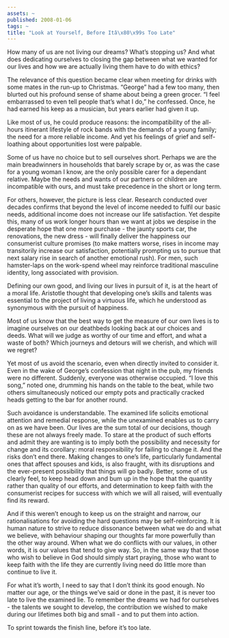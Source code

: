 ```yaml
---
assets: ~
published: 2008-01-06
tags: ~
title: "Look at Yourself, Before Itâ\x80\x99s Too Late"
---
```

How many of us are not living our dreams? What’s stopping us? And what
does dedicating ourselves to closing the gap between what we wanted for
our lives and how we are actually living them have to do with ethics?

The relevance of this question became clear when meeting for drinks with
some mates in the run-up to Christmas. “George” had a few too many, then
blurted out his profound sense of shame about being a green grocer. “I
feel embarrassed to even tell people that’s what I do,” he confessed.
Once, he had earned his keep as a musician, but years earlier had given
it up.

Like most of us, he could produce reasons: the incompatibility of the
all-hours itinerant lifestyle of rock bands with the demands of a young
family; the need for a more reliable income. And yet his feelings of
grief and self-loathing about opportunities lost were palpable.

Some of us have no choice but to sell ourselves short. Perhaps we are
the main breadwinners in households that barely scrape by or, as was the
case for a young woman I know, are the only possible carer for a
dependant relative. Maybe the needs and wants of our partners or
children are incompatible with ours, and must take precedence in the
short or long term.

For others, however, the picture is less clear. Research conducted over
decades confirms that beyond the level of income needed to fulfil our
basic needs, additional income does not increase our life satisfaction.
Yet despite this, many of us work longer hours than we want at jobs we
despise in the desperate hope that one more purchase - the jaunty sports
car, the renovations, the new dress - will finally deliver the happiness
our consumerist culture promises (to make matters worse, rises in income
may transitorily increase our satisfaction, potentially prompting us to
pursue that next salary rise in search of another emotional rush). For
men, such hamster-laps on the work-spend wheel may reinforce traditional
masculine identity, long associated with provision.

Defining our own good, and living our lives in pursuit of it, is at the
heart of a moral life. Aristotle thought that developing one’s skills
and talents was essential to the project of living a virtuous life,
which he understood as synonymous with the pursuit of happiness.

Most of us know that the best way to get the measure of our own lives is
to imagine ourselves on our deathbeds looking back at our choices and
deeds. What will we judge as worthy of our time and effort, and what a
waste of both? Which journeys and detours will we cherish, and which
will we regret?

Yet most of us avoid the scenario, even when directly invited to
consider it. Even in the wake of George’s confession that night in the
pub, my friends were no different. Suddenly, everyone was otherwise
occupied. “I love this song,” noted one, drumming his hands on the table
to the beat, while two others simultaneously noticed our empty pots and
practically cracked heads getting to the bar for another round.

Such avoidance is understandable. The examined life solicits emotional
attention and remedial response, while the unexamined enables us to
carry on as we have been. Our lives are the sum total of our decisions,
though these are not always freely made. To stare at the product of such
efforts and admit they are wanting is to imply both the possibility and
necessity for change and its corollary: moral responsibility for failing
to change it. And the risks don’t end there. Making changes to one’s
life, particularly fundamental ones that affect spouses and kids, is
also fraught, with its disruptions and the ever-present possibility that
things will go badly. Better, some of us clearly feel, to keep head down
and bum up in the hope that the quantity rather than quality of our
efforts, and determination to keep faith with the consumerist recipes
for success with which we will all raised, will eventually find its
reward.

And if this weren’t enough to keep us on the straight and narrow, our
rationalisations for avoiding the hard questions may be
self-reinforcing. It is human nature to strive to reduce dissonance
between what we do and what we believe, with behaviour shaping our
thoughts far more powerfully than the other way around. When what we do
conflicts with our values, in other words, it is our values that tend to
give way. So, in the same way that those who wish to believe in God
should simply start praying, those who want to keep faith with the life
they are currently living need do little more than continue to live it.

For what it’s worth, I need to say that I don’t think its good enough.
No matter our age, or the things we’ve said or done in the past, it is
never too late to live the examined lie. To remember the dreams we had
for ourselves - the talents we sought to develop, the contribution we
wished to make during our lifetimes both big and small - and to put them
into action.

To sprint towards the finish line, before it’s too late.